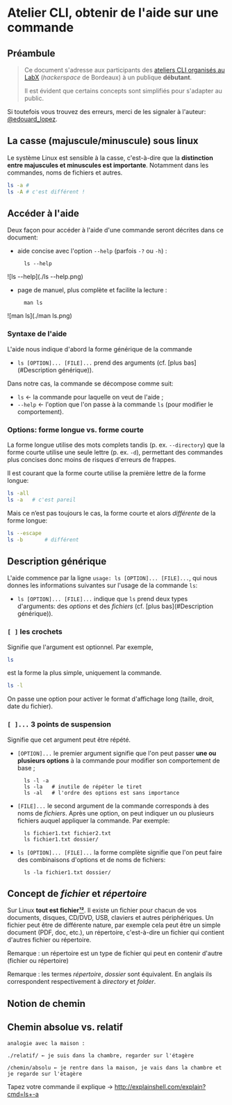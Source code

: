 # Atelier CLI, obtenir de l'aide sur une commande

## Préambule

> Ce document s'adresse aux participants des [ateliers CLI organisés au LabX](https://www.labx.fr/) (_hackerspace_ de Bordeaux) à un publique **débutant**.
> 
> Il est évident que certains concepts sont simplifiés pour s'adapter au public. 

Si toutefois vous trouvez des erreurs, merci de les signaler à l'auteur: [@edouard_lopez](https://twitter.com/edouard_lopez).

## La casse (majuscule/minuscule) sous linux

Le système Linux est sensible à la casse, c'est-à-dire que la **distinction entre majuscules et minuscules est importante**. Notamment dans les commandes, noms de fichiers et autres. 

```bash
ls -a # 
ls -A # c'est différent !
```

## Accéder à l'aide

Deux façon pour accéder à l'aide d'une commande seront décrites dans ce document:

* aide concise avec l'option `--help` (parfois `-?` ou `-h`) :

        ls --help
![ls --help](./ls --help.png)

* page de manuel, plus complète et facilite la lecture :

        man ls
![man ls](./man ls.png)

### Syntaxe de l'aide

L'aide nous indique d'abord la forme générique de la commande

* `ls [OPTION]... [FILE]...` prend des arguments (cf. [plus bas](#Description générique)).

Dans notre cas, la commande se décompose comme suit:

* `ls` ← la commande pour laquelle on veut de l'aide ;
* `--help` ← l'option que l'on passe à la commande `ls` (pour modifier le comportement).

### Options: forme longue vs. forme courte

La forme longue utilise des mots complets tandis (p. ex. `--directory`) que la forme courte utilise une seule lettre (p. ex.  `-d`), permettant des commandes plus concises donc moins de risques d'erreurs de frappes.

Il est courant que la forme courte utilise la première lettre de la forme longue:
```bash
ls -all
ls -a   # c'est pareil
```
Mais ce n’est pas toujours le cas, la forme courte et alors _différente_ de la forme longue:

```bash
ls --escape 
ls -b       # différent
```

## Description générique

L'aide commence par la ligne `usage: ls [OPTION]... [FILE]...`, qui nous donnes les informations suivantes sur l'usage de la commande `ls`:

* `ls [OPTION]... [FILE]...` indique que `ls` prend deux types d'arguments: des _options_ et des _fichiers_ (cf. [plus bas](#Description générique)).
### `[ ]` les crochets

Signifie que l'argument est optionnel. Par exemple,
```bash
ls
```
est la forme la plus simple, uniquement la commande.
```bash
ls -l
```
On passe une option pour activer le format d'affichage long (taille, droit, date du fichier).

### `[ ]...` 3 points de suspension
Signifie que cet argument peut être répété.

* `[OPTION]...` le premier argument signifie que l'on peut passer **une ou plusieurs options** à la commande pour modifier son comportement de base ;

        ls -l -a
        ls -la   # inutile de répéter le tiret
        ls -al   # l'ordre des options est sans importance

* `[FILE]...` le second argument de la commande corresponds à des noms de _fichiers_. Après une option, on peut indiquer un ou plusieurs fichiers auquel appliquer la commande. Par exemple:

        ls fichier1.txt fichier2.txt
        ls fichier1.txt dossier/

* `ls [OPTION]... [FILE]...` la forme complète signifie que l'on peut faire des combinaisons d'options et de noms de fichiers:

        ls -la fichier1.txt dossier/

## Concept de _fichier_ et _répertoire_

Sur Linux **tout est fichier[¹](https://en.wikipedia.org/wiki/Everything_is_a_file)[²](http://www.howtogeek.com/117939/htg-explains-what-everything-is-a-file-means-on-linux/)**. Il existe un fichier pour chacun de vos documents, disques, CD/DVD, USB, claviers et autres périphériques. Un fichier peut être de différente nature, par exemple cela peut être un simple document (PDF, doc, etc.), un répertoire, c'est-à-dire un fichier qui contient d'autres fichier ou répertoire.

Remarque : un répertoire est un type de fichier qui peut en contenir d'autre (fichier ou répertoire)

Remarque : les termes _répertoire_, _dossier_ sont équivalent. En anglais ils correspondent respectivement à _directory_ et _folder_.

## Notion de chemin

## Chemin absolue vs. relatif

    analogie avec la maison :

    ./relatif/ ← je suis dans la chambre, regarder sur l'étagère

    /chemin/absolu ← je rentre dans la maison, je vais dans la chambre et je regarde sur l'étagère

Tapez votre commande il explique → http://explainshell.com/explain?cmd=ls+-a